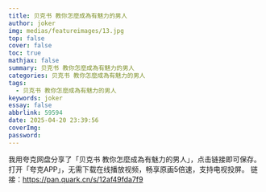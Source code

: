 ```yaml
---
title: 贝克书 教你怎麼成為有魅力的男人
author: joker
img: medias/featureimages/13.jpg
top: false
cover: false
toc: true
mathjax: false
summary: 贝克书 教你怎麼成為有魅力的男人
categories: 贝克书 教你怎麼成為有魅力的男人
tags:
  - 贝克书 教你怎麼成為有魅力的男人
keywords: joker
essay: false
abbrlink: 59594
date: 2025-04-20 23:39:56
coverImg:
password:
---
```


我用夸克网盘分享了「贝克书 教你怎麼成為有魅力的男人」，点击链接即可保存。打开「夸克APP」，无需下载在线播放视频，畅享原画5倍速，支持电视投屏。
链接：https://pan.quark.cn/s/12af49fda7f9
